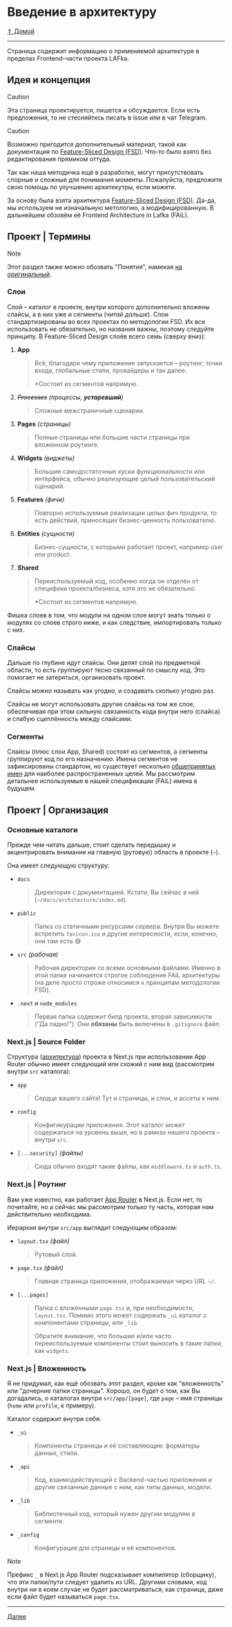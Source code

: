 # Введение в архитектуру

[⇑ Домой](../index.md)

---

Страница содержит информацию о применяемой архитектуре в пределах
Frontend-части проекта LAFka.

## Идея и концепция

<!-- prettier-ignore -->
> [!CAUTION]
> Эта страница проектируется, пишется и обсуждается. Если есть предложения, то
> не стесняйтксь писать в issue или в чат Telegram.

<!-- prettier-ignore -->
> [!CAUTION]
> Возможно пригодится дополнительный материал, такой как
> документация по
> [Feature-Sliced Design (FSD)](https://feature-sliced.github.io/documentation/ru/docs/get-started/overview).
> Что-то было взято без редактирования прямиком оттуда.
>
> Так как наша методичка ещё в разработке, могут присутствовать
> спорные и сложные для понимания моменты. Пожалуйста, предложите свою
> помощь по улучшению архитекутры, если можете.

За основу была взята архитектура
[Feature-Sliced Design (FSD)](https://feature-sliced.github.io/documentation/ru/docs/get-started/overview).
Да-да, мы используем не изначальную метологию, а модифицированную. В
дальнейшем обзовём её Frontend Architecture in Lafka (FAiL).

## Проект | Термины

<!-- prettier-ignore -->
> [!NOTE]
> Этот раздел также можно обозвать "Понятия", намекая
> [на оригинальный](https://feature-sliced.github.io/documentation/ru/docs/get-started/overview#concepts).

### Слои

Слой – каталог в проекте, внутри которого дополнительно вложены
слайсы, а в них уже и сегменты (_читай дальше_). Слои
стандартизированы во всех проектах по методологии FSD. Их все
использовать не обязательно, но названия важны, поэтому следуйте
принципу. В Feature-Sliced Design слоёв всего семь (сверху вниз):

1. **App**

   > Всё, благодаря чему приложение запускается – роутинг, точки
   > входа, глобальные стили, провайдеры и так далее.
   >
   > \*Состоит из сегментов напрямую.

2. _~~Processes~~ (процессы, **устаревший**)_

   > Сложные межстраничные сценарии.

3. **Pages** _(страницы)_

   > Полные страницы или большие части страницы при вложенном
   > роутинге.

4. **Widgets** _(виджеты)_

   > Большие самодостаточные куски функциональности или интерфейса,
   > обычно реализующие целый пользовательский сценарий.

5. **Features** _(фичи)_

   > Повторно используемые реализации целых фич продукта, то есть
   > действий, приносящих бизнес-ценность пользователю.

6. **Entities** _(сущности)_

   > Бизнес-сущности, с которыми работает проект, например user или
   > product.

7. **Shared**
   > Переиспользуемый код, особенно когда он отделён от специфики
   > проекта/бизнеса, хотя это не обязательно.
   >
   > \*Состоит из сегментов напрямую.

Фишка слоев в том, что модули на одном слое могут знать только о
модулях со слоев строго ниже, и как следствие, импортировать только с
них.

### Слайсы

Дальше по глубине идут слайсы. Они делят слой по предметной области,
то есть группируют тесно связанный по смыслу код. Это помогает не
затеряться, организовать проект.

Слайсы можно называть как угодно, и создавать сколько угодно раз.

Слайсы не могут использовать другие слайсы на том же слое, обеспечивая
при этом сильную связанность кода внутри него (слайса) и слабую
сцеплённость между слайсами.

### Сегменты

Слайсы (плюс слои App, Shared) состоят из сегментов, а сегменты
группируют код по его назначению. Имена сегментов не зафиксированы
стандартом, но существует несколько
[общепринятых имен](https://feature-sliced.github.io/documentation/ru/docs/get-started/overview#segments)
для наиболее распространенных целей. Мы рассмотрим детальнее
используемые в нашей спецификации (FAiL) имена в будущем.

## Проект | Организация

### Основные каталоги

Прежде чем читать дальше, стоит сделать передышку и акцентрировать
внимание на главную (рутовую) область в проекте (`~`).

Она имеет следующую структуру:

- `docs`

  > Директория с документацией. Кстати, Вы сейчас в ней
  > (`~/docs/architecture/index.md`).

- `public`

  > Папка со статичными ресурсами сервера. Внутри Вы можете встретить
  > `favicon.ico` и другие интересности, если, конечно, они там есть
  > 😅

- `src` _(рабочая)_

  > Рабочая директория со всеми основными файлами. Именно в этой папке
  > начинается строгое соблюдение FAiL архитектуры (на деле просто
  > строже относимся к принципам методологии FSD).

- `.next` и `node_modules`

  > Первая папка содержит билд проекта, вторая зависимости ("Да
  > ладно!"). Они **обязаны** быть включены в `.gitignore` файл.

### Next.js | Source Folder

Структура
([архитектура](https://nextjs.org/docs/app/getting-started/project-structure))
проекта в Next.js при использовании App Router обычно имеет следующий
или схожий с ним вид (рассмотрим внутри `src` каталога):

- `app`

  > Сердце вашего сайта! Тут и страницы, и слои, и ассеты к ним.

- `config`

  > Конфигикурации приложения. Этот каталог может содержаться на
  > уровень выше, но в рамках нашего проекта – внутри `src`.

- `[...security]` _(файлы)_

  > Сюда обычно входят такие файлы, как `middleware.ts` и `auth.ts`.

### Next.js | Роутинг

Вам уже известно, как работает
[App Router](https://nextjs.org/docs/app) в Next.js. Если нет, то
почитайте, но а сейчас мы рассмотрим только ту часть, которая нам
действительно необходима.

Иерархия внутри `src/app` выглядит следующим образом:

- `layout.tsx` _(файл)_

  > Рутовый слой.

- `page.tsx` _(файл)_

  > Главная страница приложения, отображаемая через URL `~/`.

- `[...pages]`

  > Папка с вложенными `page.tsx` и, при необходимости, `layout.tsx`.
  > Помимо этого может содержать `_ui` каталог с компонентами
  > страницы, или `_lib`.
  >
  > Обратите внимание, что большие и/или часто переиспользуемые
  > компоненты стоит выносить в такие папки, как `widgets`.

### Next.js | Вложенность

Я не придумал, как ещё обозвать этот раздел, кроме как "вложенность"
или "дочерние папки страницы". Хорошо, он будет о том, как Вы
догадались, о каталогах внутри `src/app/[page]`, где `page` – имя
страницы (`home` или `profile`, к примеру).

Каталог содержит внутри себя:

- `_ui`

  > Компоненты страницы и её составляющие: форматеры данных, стили.

- `_api`

  > Код, взаимодействующий с Backend-частью приложения и другие
  > связанные данные с ним, как типы данных, модели.

- `_lib`

  > Библиотечный код, который нужен другим модулям в сегменте.

- `_config`

  > Конфигурация для страницы и её компонентов.

<!-- prettier-ignore -->
> [!NOTE]
> Префикс `_` в Next.js App Router подсказывает компилятор
> (сборщику), что эти папки/пути следует удалить из URL. Другими
> словами, код внутри ни в коем случае не будет рассматриваться, как
> страница, даже если файл будет называться `page.tsx`.

---

[Далее](./patterns.md)
